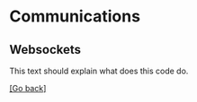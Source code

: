 # Communications
## Websockets
This text should explain what does this code do.

[[Go back]](/communications)